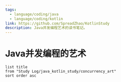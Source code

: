 ```yaml
---
tags:
  - language/coding/java
  - language/coding/kotlin
link: https://github.com/SpreadZhao/KotlinStudy
description: Java并发编程艺术的读书笔记。
---
```


# Java并发编程的艺术

```dataview
list title
from "Study Log/java_kotlin_study/concurrency_art"
sort order asc
```